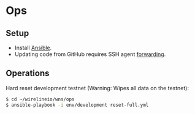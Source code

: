 # Ops

## Setup

* Install [Ansible](https://docs.ansible.com/ansible/latest/installation_guide/intro_installation.html).
* Updating code from GitHub requires SSH agent [forwarding](https://developer.github.com/v3/guides/using-ssh-agent-forwarding/).

## Operations

Hard reset development testnet (Warning: Wipes all data on the testnet):

```bash
$ cd ~/wirelineio/wns/ops
$ ansible-playbook -i env/development reset-full.yml
```

